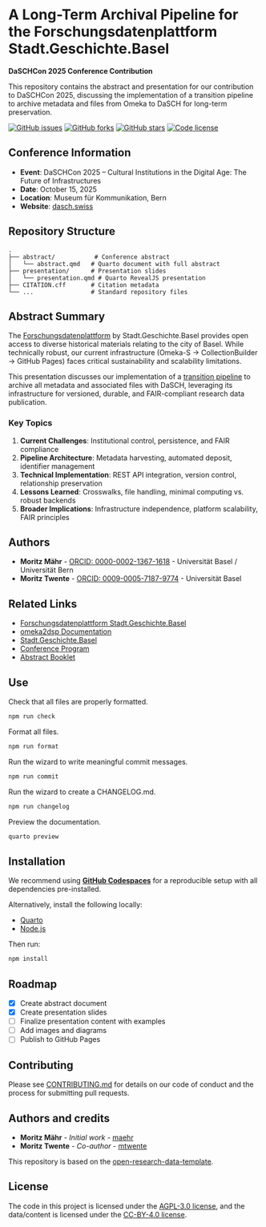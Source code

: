 # A Long-Term Archival Pipeline for the Forschungsdatenplattform Stadt.Geschichte.Basel

**DaSCHCon 2025 Conference Contribution**

This repository contains the abstract and presentation for our contribution to DaSCHCon 2025, discussing the implementation of a transition pipeline to archive metadata and files from Omeka to DaSCH for long-term preservation.

[![GitHub issues](https://img.shields.io/github/issues/maehr/daschcon2025-omeka2dsp.svg)](https://github.com/maehr/daschcon2025-omeka2dsp/issues)
[![GitHub forks](https://img.shields.io/github/forks/maehr/daschcon2025-omeka2dsp.svg)](https://github.com/maehr/daschcon2025-omeka2dsp/network)
[![GitHub stars](https://img.shields.io/github/stars/maehr/daschcon2025-omeka2dsp.svg)](https://github.com/maehr/daschcon2025-omeka2dsp/stargazers)
[![Code license](https://img.shields.io/github/license/maehr/daschcon2025-omeka2dsp.svg)](https://github.com/maehr/daschcon2025-omeka2dsp/blob/main/LICENSE-AGPL.md)

## Conference Information

- **Event**: DaSCHCon 2025 – Cultural Institutions in the Digital Age: The Future of Infrastructures
- **Date**: October 15, 2025
- **Location**: Museum für Kommunikation, Bern
- **Website**: [dasch.swiss](https://www.dasch.swiss/post/daschcon-2025-cultural-institutions-in-the-digital-age-the-future-of-infrastructures/)

## Repository Structure

```
.
├── abstract/           # Conference abstract
│   └── abstract.qmd   # Quarto document with full abstract
├── presentation/      # Presentation slides
│   └── presentation.qmd # Quarto RevealJS presentation
├── CITATION.cff       # Citation metadata
└── ...                # Standard repository files
```

## Abstract Summary

The [Forschungsdatenplattform](https://forschung.stadtgeschichtebasel.ch) by Stadt.Geschichte.Basel provides open access to diverse historical materials relating to the city of Basel. While technically robust, our current infrastructure (Omeka-S → CollectionBuilder → GitHub Pages) faces critical sustainability and scalability limitations.

This presentation discusses our implementation of a [transition pipeline](https://dokumentation.stadtgeschichtebasel.ch/omeka2dsp) to archive all metadata and associated files with DaSCH, leveraging its infrastructure for versioned, durable, and FAIR-compliant research data publication.

### Key Topics

1. **Current Challenges**: Institutional control, persistence, and FAIR compliance
2. **Pipeline Architecture**: Metadata harvesting, automated deposit, identifier management
3. **Technical Implementation**: REST API integration, version control, relationship preservation
4. **Lessons Learned**: Crosswalks, file handling, minimal computing vs. robust backends
5. **Broader Implications**: Infrastructure independence, platform scalability, FAIR principles

## Authors

- **Moritz Mähr** - [ORCID: 0000-0002-1367-1618](https://orcid.org/0000-0002-1367-1618) - Universität Basel / Universität Bern
- **Moritz Twente** - [ORCID: 0009-0005-7187-9774](https://orcid.org/0009-0005-7187-9774) - Universität Basel

## Related Links

- [Forschungsdatenplattform Stadt.Geschichte.Basel](https://forschung.stadtgeschichtebasel.ch)
- [omeka2dsp Documentation](https://dokumentation.stadtgeschichtebasel.ch/omeka2dsp)
- [Stadt.Geschichte.Basel](https://stadtgeschichtebasel.ch)
- [Conference Program](https://ark.dasch.swiss/ark:/72163/1/0810/UEtpksyaRPeobZ_S41IhnA5.20250827T145742276838562Z)
- [Abstract Booklet](https://ark.dasch.swiss/ark:/72163/1/0810/YCULyZnMSImhHrRPqrMZwwh.20250827T145812592171563Z)

## Use

Check that all files are properly formatted.

```bash
npm run check
```

Format all files.

```bash
npm run format
```

Run the wizard to write meaningful commit messages.

```bash
npm run commit
```

Run the wizard to create a CHANGELOG.md.

```bash
npm run changelog
```

Preview the documentation.

```bash
quarto preview
```

## Installation

We recommend using **[GitHub Codespaces](https://github.com/features/codespaces)** for a reproducible setup with all dependencies pre-installed.

Alternatively, install the following locally:

- [Quarto](https://quarto.org/docs/get-started/)
- [Node.js](https://nodejs.org/)

Then run:

```bash
npm install
```

## Roadmap

- [x] Create abstract document
- [x] Create presentation slides
- [ ] Finalize presentation content with examples
- [ ] Add images and diagrams
- [ ] Publish to GitHub Pages

## Contributing

Please see [CONTRIBUTING.md](CONTRIBUTING.md) for details on our code of conduct and the process for submitting pull requests.

## Authors and credits

- **Moritz Mähr** - _Initial work_ - [maehr](https://github.com/maehr)
- **Moritz Twente** - _Co-author_ - [mtwente](https://github.com/mtwente)

This repository is based on the [open-research-data-template](https://github.com/maehr/open-research-data-template).

## License

The code in this project is licensed under the [AGPL-3.0 license](LICENSE-AGPL.md), and the data/content is licensed under the [CC-BY-4.0 license](LICENSE-CCBY.md).
